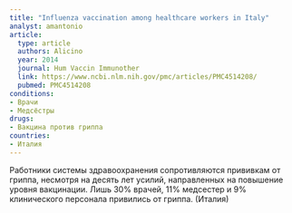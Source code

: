 ```yaml
---
title: "Influenza vaccination among healthcare workers in Italy"
analyst: amantonio
article:
  type: article
  authors: Alicino
  year: 2014
  journal: Hum Vaccin Immunother
  link: https://www.ncbi.nlm.nih.gov/pmc/articles/PMC4514208/
  pubmed: PMC4514208
conditions:
- Врачи
- Медсёстры
drugs:
- Вакцина против гриппа
countries:
- Италия
---
```


Работники системы здравоохранения сопротивляются прививкам от гриппа, несмотря на десять лет усилий, направленных на повышение уровня вакцинации. Лишь 30% врачей, 11% медсестер и 9% клинического персонала привились от гриппа. (Италия)

